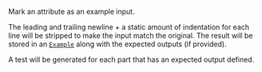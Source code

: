 Mark an attribute as an example input.

The leading and trailing newline + a static amount of indentation for each line will be stripped to make the input match
the original. The result will be stored in an [`Example`](puzzle_runner::derived::Example) along with the expected outputs
(if provided).

A test will be generated for each part that has an expected output defined.
